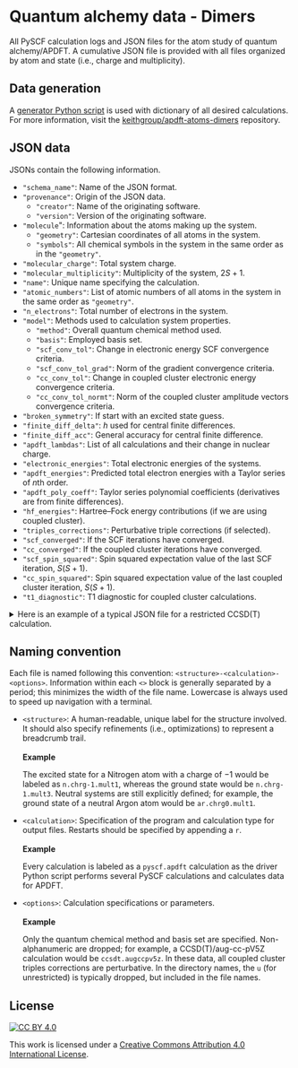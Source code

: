 # Quantum alchemy data - Dimers

All PySCF calculation logs and JSON files for the atom study of quantum alchemy/APDFT.
A cumulative JSON file is provided with all files organized by atom and state (i.e., charge and multiplicity).

## Data generation

A [generator Python script](https://github.com/keithgroup/apdft-atoms-dimers/blob/main/scripts/pyscf-calc-generator/generate-pyscf.apdft-calculations.py) is used with dictionary of all desired calculations.
For more information, visit the [keithgroup/apdft-atoms-dimers](https://github.com/keithgroup/apdft-atoms-dimers) repository.

## JSON data

JSONs contain the following information.

- `"schema_name"`: Name of the JSON format.
- `"provenance"`: Origin of the JSON data.
    - `"creator"`: Name of the originating software.
    - `"version"`: Version of the originating software.
- `"molecule`": Information about the atoms making up the system.
    - `"geometry"`: Cartesian coordinates of all atoms in the system.
    - `"symbols"`: All chemical symbols in the system in the same order as in the `"geometry"`.
- `"molecular_charge"`: Total system charge.
- `"molecular_multiplicity"`: Multiplicity of the system, $2S + 1$.
- `"name"`: Unique name specifying the calculation.
- `"atomic_numbers"`: List of atomic numbers of all atoms in the system in the same order as `"geometry"`.
- `"n_electrons"`: Total number of electrons in the system.
- `"model"`: Methods used to calculation system properties.
    - `"method"`: Overall quantum chemical method used.
    - `"basis"`: Employed basis set.
    - `"scf_conv_tol"`: Change in electronic energy SCF convergence criteria.
    - `"scf_conv_tol_grad"`: Norm of the gradient convergence criteria.
    - `"cc_conv_tol"`: Change in coupled cluster electronic energy convergence criteria.
    - `"cc_conv_tol_normt"`: Norm of the coupled cluster amplitude vectors convergence criteria.
- `"broken_symmetry"`: If start with an excited state guess.
- `"finite_diff_delta"`: $h$ used for central finite differences.
- `"finite_diff_acc"`: General accuracy for central finite difference.
- `"apdft_lambdas"`: List of all calculations and their change in nuclear charge.
- `"electronic_energies"`: Total electronic energies of the systems.
- `"apdft_energies"`: Predicted total electron energies with a Taylor series of $n$th order.
- `"apdft_poly_coeff"`: Taylor series polynomial coefficients (derivatives are from finite differences).
- `"hf_energies"`: Hartree&ndash;Fock energy contributions (if we are using coupled cluster).
- `"triples_corrections"`: Perturbative triple corrections (if selected).
- `"scf_converged"`: If the SCF iterations have converged.
- `"cc_converged"`: If the coupled cluster iterations have converged.
- `"scf_spin_squared"`: Spin squared expectation value of the last SCF iteration, $S(S + 1)$.
- `"cc_spin_squared"`: Spin squared expectation value of the last coupled cluster iteration, $S(S + 1)$.
- `"t1_diagnostic"`: T1 diagnostic for coupled cluster calculations.

<details>
<summary>Here is an example of a typical JSON file for a restricted CCSD(T) calculation.</summary>

```json
{
    "schema_name": "pyscf_apdft_output",
    "provenance": {
        "creator": "PySCF",
        "version": "1.7.6"
    },
    "molecule": {
        "geometry": [[0.0, 0.0, 0.0], [1.0, 0.0, 0.0]],
        "symbols": [ "C", "H" ]
    },
    "molecular_charge": 1,
    "molecular_multiplicity": 1,
    "name": "c.h.chrg1.mult1.sep1.00-pyscf-ccsdt.ccpv5z",
    "atomic_numbers": [ 6, 1 ],
    "n_electrons": 6,
    "model": {
        "method": "CCSD(T)",
        "basis": "cc-pV5Z",
        "scf_conv_tol": 1e-09,
        "scf_conv_tol_grad": 1e-06,
        "cc_conv_tol": 1e-05,
        "cc_conv_tol_normt": 1e-07
    },
    "broken_symmetry": false,
    "finite_diff_delta": 0.01,
    "finite_diff_acc": 2,
    "apdft_lambdas": [-2.0, -1.75, -1.5, -1.25, -1.0, -0.75, -0.5, -0.25, -0.02, -0.01, 0.0, 0.01, 0.02, 0.25, 0.5, 0.75, 1.0],
    "electronic_energies": [-15.168011627351744, -17.437652214354884, -19.871649392713696, -22.472909760910394, -25.243713749492237, -28.185775141987605, -31.30046405063705, -34.589032292721846, -37.769158718628724, -37.91080265134425, -38.0527287122824, -38.194936980292034, -38.33742753403346, -41.69279835543476, -45.51040751530531, -49.50653347347145, -53.681841227320525],
    "apdft_energies": {
        "0": [-38.052728712282445, -38.052728712282445, -38.052728712282445, -38.052728712282445, -38.052728712282445, -38.052728712282445, -38.052728712282445, -38.052728712282445, -38.052728712282445, -38.052728712282445, -38.052728712282445, -38.052728712282445, -38.052728712282445, -38.052728712282445, -38.052728712282445, -38.052728712282445, -38.052728712282445],
        "1": [-9.639295817503822, -13.19097492935115, -16.742654041198477, -20.294333153045805, -23.846012264893133, -27.39769137674046, -30.94937048858779, -34.50104960043512, -37.76859438333466, -37.91066154780855, -38.052728712282445, -38.19479587675634, -38.33686304123023, -41.60440782412977, -45.1560869359771, -48.70776604782443, -52.259445159671756],
        "2": [-15.283437245369, -17.512270710060427, -19.91748359437264, -22.49907589830564, -25.257047621859428, -28.191398765034002, -31.302129327829363, -34.58923931024551, -37.769158797477445, -37.91080265134425, -38.052728712282445, -38.194936980292034, -38.33742745537302, -41.692597533940166, -45.508845775218674, -49.50147343611797, -53.67048051663805],
        "3": [-15.178431136671875, -17.441924820835595, -19.87318414226604, -22.473439641299507, -25.243921858272287, -28.185861333520677, -31.30048860738097, -34.58903422018946, -37.769158692471336, -37.910802638218485, -38.052728712282445, -38.1949369934178, -38.337427560379126, -41.692802623996215, -45.51048649566707, -49.507010867631294, -53.68360628022519],
        "4": [-15.165878215006781, -17.434566528619314, -19.869212319395444, -22.47152421746145, -25.243137300668216, -28.185613094591265, -31.300439572530717, -34.58903115551132, -37.769158692345805, -37.91080263821064, -38.052728712282445, -38.194936993409954, -38.337427560253595, -41.692799559318075, -45.51043746081681, -49.50676262870188, -53.68282172262112]
    },
    "apdft_poly_coeff": [ -38.052728712282445, -14.206716447389311, -1.4110353569662948, -0.01312576358714068, 0.000784557604068444 ],
    "hf_energies": [-15.039397542797753, -17.306196946924697, -19.737151429446005, -22.33531689869329, -25.10306490226627, -28.042151890664666, -31.153962053106543, -34.43975796926096, -37.61745025305918, -37.758991404930605, -37.90081496635595, -38.04292101965761, -38.18530964699626, -41.53842403217207, -45.353806396989455, -49.34798452680033, -53.5216388132588],
    "triples_corrections": [-0.0023661770818066406, -0.002436591869254029, -0.0025221436893826266, -0.0026078797235260425, -0.0026825528418877014, -0.00274280659433309, -0.002790309777751178, -0.0028274750394940026, -0.0028536473448671044, -0.0028546165697939012, -0.0028555718050823236, -0.002856513055472478, -0.002857440325737153, -0.002874928905159725, -0.0028858628597366407, -0.002889514215818352, -0.002888325121872548],
    "scf_converged": [true, true, true, true, true, true, true, true, true, true, true, true, true, true, true, true, true],
    "cc_converged": [true, true, true, true, true, true, true, true, true, true, true, true, true, true, true, true, true],
    "t1_diagnostic": [0.018119050921357415, 0.015978960043895925, 0.014191612668712038, 0.012705161238841719, 0.011449031767649684, 0.01039494390889384, 0.009528368157857136, 0.00881696695589493, 0.00826086273579403, 0.008238268808428295, 0.008215785680011089, 0.008193410988157634, 0.00817114240042732, 0.007683329542885144, 0.007188483963259352, 0.006709734936384963, 0.006233299357290182]
}
```

</details>

## Naming convention

Each file is named following this convention: `<structure>-<calculation>-<options>`.
Information within each `<>` block is generally separated by a period; this minimizes the width of the file name.
Lowercase is always used to speed up navigation with a terminal.

- `<structure>`: A human-readable, unique label for the structure involved.
    It should also specify refinements (i.e., optimizations) to represent a breadcrumb trail.
    <br><br>
    **Example**

    The excited state for a Nitrogen atom with a charge of $-1$ would be labeled as `n.chrg-1.mult1`, whereas the ground state would be `n.chrg-1.mult3`.
    Neutral systems are still explicitly defined; for example, the ground state of a neutral Argon atom would be `ar.chrg0.mult1`.

- `<calculation>`: Specification of the program and calculation type for output files.
    Restarts should be specified by appending a `r`.
    <br><br>
    **Example**

    Every calculation is labeled as a `pyscf.apdft` calculation as the driver Python script performs several PySCF calculations and calculates data for APDFT.

- `<options>`: Calculation specifications or parameters.
    <br><br>
    **Example**

    Only the quantum chemical method and basis set are specified.
    Non-alphanumeric are dropped; for example, a CCSD(T)/aug-cc-pV5Z calculation would be `ccsdt.augccpv5z`.
    In these data, all coupled cluster triples corrections are perturbative.
    In the directory names, the `u` (for unrestricted) is typically dropped, but included in the file names.

## License

[![CC BY 4.0][cc-by-shield]][cc-by]

This work is licensed under a
[Creative Commons Attribution 4.0 International License][cc-by].

[cc-by]: http://creativecommons.org/licenses/by/4.0/
[cc-by-shield]: https://img.shields.io/badge/License-CC%20BY%204.0-lightgrey.svg
